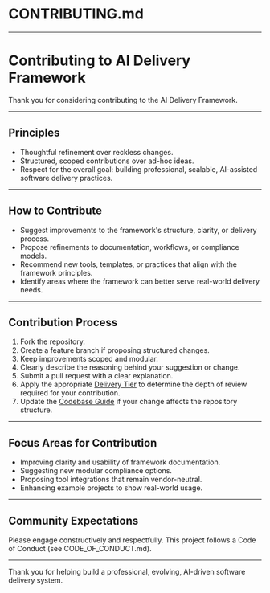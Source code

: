 # **CONTRIBUTING.md**

---

# Contributing to AI Delivery Framework

Thank you for considering contributing to the AI Delivery Framework.

---

## **Principles**

- Thoughtful refinement over reckless changes.
- Structured, scoped contributions over ad-hoc ideas.
- Respect for the overall goal: building professional, scalable, AI-assisted software delivery practices.

---

## **How to Contribute**

- Suggest improvements to the framework's structure, clarity, or delivery process.
- Propose refinements to documentation, workflows, or compliance models.
- Recommend new tools, templates, or practices that align with the framework principles.
- Identify areas where the framework can better serve real-world delivery needs.

---

## **Contribution Process**

1. Fork the repository.
2. Create a feature branch if proposing structured changes.
3. Keep improvements scoped and modular.
4. Clearly describe the reasoning behind your suggestion or change.
5. Submit a pull request with a clear explanation.
6. Apply the appropriate [Delivery Tier](docs/delivery_tiers.md) to determine the depth of review required for your contribution.
7. Update the [Codebase Guide](meta/codebase_guide_template.md) if your change affects the repository structure.

---

## **Focus Areas for Contribution**

- Improving clarity and usability of framework documentation.
- Suggesting new modular compliance options.
- Proposing tool integrations that remain vendor-neutral.
- Enhancing example projects to show real-world usage.

---

## **Community Expectations**

Please engage constructively and respectfully.
This project follows a Code of Conduct (see CODE_OF_CONDUCT.md).

---

Thank you for helping build a professional, evolving, AI-driven software delivery system.